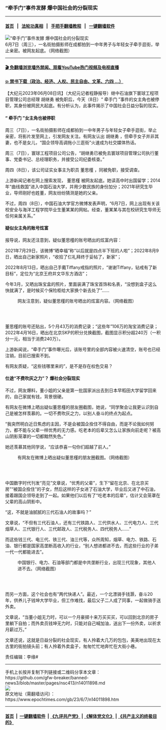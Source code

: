 ### “牵手门”事件发酵 爆中国社会的分裂现实
------------------------

#### [首页](https://github.com/gfw-breaker/banned-news3/blob/master/README.md) &nbsp;&nbsp;|&nbsp;&nbsp; [法轮功真相](https://github.com/begood0513/basic/blob/master/README.md)  &nbsp;&nbsp;|&nbsp;&nbsp; [手把手翻墙教程](https://github.com/gfw-breaker/guides/wiki)  &nbsp;&nbsp;|&nbsp;&nbsp; [一键翻墙软件](https://github.com/gfw-breaker/nogfw/blob/master/README.md)  



<div><img alt="“牵手门”事件发酵 爆中国社会的分裂现实" class="attachment-djy_600_400 size-djy_600_400 wp-post-image" src="https://i.epochtimes.com/assets/uploads/2023/06/id14012744-67d78face33ed2e87a82a8b2565624d0-600x400.jpg"/>
<div class="caption">
 6月7日（周三），一名街拍摄影师在成都拍到一中年男子与年轻女子牵手逛街，举止亲密。被网友起底。（网络截图）
</div></div><hr/>

#### [ 🎬  免翻墙浏览墙外禁闻、观看YouTube热门视频及电视直播](https://github.com/gfw-breaker/HelloWorld)

#### [ 💥  禁书下载（政治、经济、人权、民主自由、文革、六四 ...）](https://github.com/gfw-breaker/books/blob/master/README.md)

<div><p>
 【大纪元2023年06月08日讯】（大纪元记者程静报导）继中石油旗下寰球工程项目管理公司总经理
 <ok href="https://www.epochtimes.com/gb/tag/%E8%83%A1%E7%BB%A7%E5%8B%87.html">
  胡继勇
 </ok>
 被免职后，今天（8日）“
 <ok href="https://www.epochtimes.com/gb/tag/%E7%89%B5%E6%89%8B%E9%97%A8.html">
  牵手门
 </ok>
 ”事件的女主角也被停职，其身份被网民大起底。有分析认为，此事件揭示了中国社会日益分裂的现实。
</p>
<h4>
 “
 <ok href="https://www.epochtimes.com/gb/tag/%E7%89%B5%E6%89%8B%E9%97%A8.html">
  牵手门
 </ok>
 ”女主角也被停职
</h4>
<p>
 周三（7日），一名街拍摄影师在成都拍到一中年男子与年轻女子牵手逛街，举止亲密，将影片发至网上，引发网友关注。有网友认出
 <ok href="https://www.epochtimes.com/gb/tag/%E8%83%A1%E7%BB%A7%E5%8B%87.html">
  胡继勇
 </ok>
 ，但牵手女子并非其妻，也不是女儿，“国企领导高调拖小三逛街”火速成为社交媒体热话。
</p>
<p>
 周三（7日），寰球工程项目公司公告，“胡继勇已被免去寰球项目管理公司执行董事、党委书记、总经理职务，并接受公司纪委核查。”
</p>
<p>
 周四（8日），该公司证实女事主为职员
 <ok href="https://www.epochtimes.com/gb/tag/%E8%91%A3%E6%80%9D%E6%A7%BF.html">
  董思槿
 </ok>
 ，同被免职，接受调查。
</p>
<p>
 上游新闻记者在网上搜索发现，
 <ok href="https://www.epochtimes.com/gb/tag/%E8%91%A3%E6%80%9D%E6%A7%BF.html">
  董思槿
 </ok>
 被网友起底。她读高中时出国留学；2014年“曲线救国”进入中国石油大学，并用少数民族的身份加分；2021年研究生毕业，导师刚好也姓董，网友纷纷猜测是她的父亲。
</p>
<p>
 不过，周四（8日），中国石油大学官方微博发表声明，“6月7日，网上出现有关该校安全与海洋工程学院毕业生董某某的网帖。经查，董某某与其在校研究生导师无任何亲属关系。”
</p>
<h4>
 疑似女主角的账号炫富
</h4>
<p>
 报导说，网友还注意到，疑似董思槿的账号晒出的炫富内容：
</p>
<p>
 2021年7月29日，该微博“晒幸福”称“以后就是四点半下班的人啦”；2022年8月9日，晒出自己新家照片，“收拾了仨礼拜终于妥帖了，新家”；
</p>
<p>
 2022年8月13日，晒出自己手戴Tiffany戒指的照片，“谢谢Tiffany，钻戒有了新目标”，定位为“北京王府井文华东方酒店”；
</p>
<p>
 今年3月，又晒出珠宝盒的照片，里面装满了珠宝首饰和名表，“没想到盒子这么快就满了，是时候买个保险柜给大家换个新去处了”……
</p>
<figure aria-describedby="caption-attachment-14012661" class="wp-caption aligncenter" id="attachment_14012661" style="width: 450px">
 <ok href="https://i.epochtimes.com/assets/uploads/2023/06/id14012661-4ab909b44b50051e8df14426809bc067.jpg" target="_blank">
  <img alt="" class="size-medium wp-image-14012661" src="https://i.epochtimes.com/assets/uploads/2023/06/id14012661-4ab909b44b50051e8df14426809bc067-450x866.jpg"/>
 </ok>
 <br/><figcaption class="wp-caption-text" id="caption-attachment-14012661">
  网友注意到，疑似董思槿的账号晒出的炫富内容。（网络截图）
 </figcaption><br/>
</figure><br/>
<p>
 董思槿的账号还贴出，5个月43万的消费记录；“这些年”106万的淘宝消费记录；2022年4月16日，晒出在北京SKP的积分兑换截图，截图显示积分超240万（一积分一元，相当于消费240万）。
</p>
<p>
 上游新闻说，“牵手门”事件曝光后，该账号里的全部内容被火速清空，账号也已经注销，目前已搜索不到。
</p>
<p>
 有网友质疑，“这些钱哪里来的”，是不是存在权色交易？
</p>
<h4>
 仕途“不费吹灰之力”？ 爆社会分裂现实
</h4>
<p>
 不过，网友爆料，董小姐的父亲是第一批国家派出去到日本早稻田大学留学回来的，自己家就有钱，背景很硬。
</p>
<p>
 有网友在微博上晒出疑似董思槿的朋友圈截图，她说，“同学聚会让我更认识到自己是被怎样羡慕的。一切不费吹灰之力，以别人奋斗的终点为起点。
</p>
<p>
 “我突然明白近日焦虑的主因，不是会被国企拴住不得自由，而是不论我如何努力，都不能与父辈一样优秀的无力感。吃老本的后辈又怎么让家族向前走呢？被高山阴影笼罩的一切都黯然失色。”
</p>
<p>
 她还羡慕其他同学说，“应该恭喜一句你们超越了前人。”
</p>
<figure aria-describedby="caption-attachment-14012654" class="wp-caption aligncenter" id="attachment_14012654" style="width: 450px">
 <ok href="https://i.epochtimes.com/assets/uploads/2023/06/id14012654-5a293dba2ed71d1101e0ace682ecdba4.jpg" target="_blank">
  <img alt="" class="size-medium wp-image-14012654" src="https://i.epochtimes.com/assets/uploads/2023/06/id14012654-5a293dba2ed71d1101e0ace682ecdba4-450x393.jpg"/>
 </ok>
 <br/><figcaption class="wp-caption-text" id="caption-attachment-14012654">
  有网友在微博上晒出疑似董思槿的朋友圈截图。（网络截图）
 </figcaption><br/>
</figure><br/>
<p>
 中国数字时代刊发“亮见”文章说，“优秀的父辈”，生下“留在北京、在北京买房”“被国企拴住”的子女，然后这样的子女进了石油大学，毕业后又进了中石油，接着跟国企领导走到了一起。如果他们以后有了“吃老本的后辈”，估计又会笼罩在父辈的高山阴影中。
</p>
<p>
 “这，不就是油腻腻的三代石油人的故事吗？”
</p>
<p>
 文章说，“不但有三代石油人，还有三代铁路人、三代供水人、三代电力人、三代烟草人、三代银行人、三代邮政人、三代税务人、四代税务人……”
</p>
<p>
 而这些钱三代、电三代、铁三代、油三代等，众所周知，烟草、电力、铁路、石油、银行都是国家高垄断高收入的行业，“别人想进都进不去，而这些行业的子弟一代一代都能进去”。
</p>
<figure aria-describedby="caption-attachment-14012683" class="wp-caption aligncenter" id="attachment_14012683" style="width: 450px">
 <ok href="https://i.epochtimes.com/assets/uploads/2023/06/id14012683-Untitled-1-10.jpg" target="_blank">
  <img alt="" class="size-medium wp-image-14012683" src="https://i.epochtimes.com/assets/uploads/2023/06/id14012683-Untitled-1-10-450x321.jpg"/>
 </ok>
 <br/><figcaption class="wp-caption-text" id="caption-attachment-14012683">
  中国银行、电力、石油等部门都是中共垄断行业，出现三代现象，其他人进不去。（网络截图）
 </figcaption><br/>
</figure><br/>
<p>
 而另一方面，这个社会也有“两代快递人”。最近，一个北漂骑手钱灏，奋斗20年，供养儿子钱坤大学毕业，但工作难找，最后父子二人成了同事，一起做骑手送外卖。
</p>
<p>
 文章说，“当董小姐无力时，可以一个月豪掷十来万买买买，可以回到北京的房子里躺下自拍；而外卖员钱坤无力时，只能对自己喊加油，送出下一份外卖，以祈求月薪过万。”
</p>
<p>
 文章还说，这就是日益分裂的社会现实，有人拎着大几万的包包，美美地出现在太古里的街拍镜头前；有人拎着外卖盒子，匆匆忙忙地奔忙在大街小巷。
</p>
<p>
 责任编辑：李缘#
</p>
</div>
<hr/>
手机上长按并复制下列链接或二维码分享本文章：<br/>
https://github.com/gfw-breaker/banned-news3/blob/master/pages/nsc413/n14011898.md <br/>
<a href='https://github.com/gfw-breaker/banned-news3/blob/master/pages/nsc413/n14011898.md'><img src='https://github.com/gfw-breaker/banned-news3/blob/master/pages/nsc413/n14011898.md.png'/></a> <br/>
原文地址（需翻墙访问）：https://www.epochtimes.com/gb/23/6/7/n14011898.htm


------------------------
#### [首页](https://github.com/gfw-breaker/banned-news3/blob/master/README.md) &nbsp;|&nbsp; [一键翻墙软件](https://github.com/gfw-breaker/nogfw/blob/master/README.md) &nbsp;| [《九评共产党》](https://github.com/gfw-breaker/9ping.md/blob/master/README.md#九评之一评共产党是什么) | [《解体党文化》](https://github.com/gfw-breaker/jtdwh.md/blob/master/README.md) | [《共产主义的终极目的》](https://github.com/gfw-breaker/gczydzjmd.md/blob/master/README.md)


<img src='http://gfw-breaker.win/banned-news3/pages/nsc413/n14011898.md' width='0px' height='0px'/>